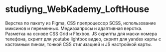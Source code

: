 # studiyng_WebKademy_LoftHouse
Верстка по пакету из Figma, CSS препроцессор SCSS, использование миксинов и переменных. Медиазапросы и адаптивная верстка. Разметка на основе CSS Grid и Flexbox. JS скрипты для маски номера телефона, скрипт для youtube lightbox видео, скрипт для yandex карты с кастомным пином, тонкой CSS стилизацией и JS настройкой карты.    
